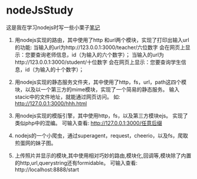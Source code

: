 # nodeJsStudy

这是我在学习nodejs时写一些小栗子[笔记](https://github.com/Alkaidx/nodeJsStudy/blob/master/Note.md)

1. 用nodejs实现的路由，其中使用了http 和url两个模块，实现了打印出输入url的功能:
    当输入的url为http://123.0.0.1:3000/teacher/六位数字
        会在网页上显示：您要查询老师信息，id（为输入的六个数字）；
    当输入的url为http://123.0.0.1:3000/student/十位数字
        会在网页上显示：您要查询学生信息，id（为输入的十个数字）；

2. 用nodejs实现的静态服务文件夹，其中使用了http，fs，url，path这四个模块，以及以一个第三方的mime模块，实现了一个简易的静态服务。
    输入stacic中的文件地址，就能通过网页访问。
    如: http://127.0.0.1:3000/hhh.html

3. 用nodejs实现的模版引擎，其中使用http，fs，以及第三方模块ejs。
    实现了类似php中的混编。
    可输入查看: http://127.0.0.1:3000/任意后缀

4. nodejs的一个小爬虫，通过superagent，request，cheerio，以及fs，爬取煎蛋网的妹子图。

5. 上传照片并显示的模块,其中使用相对巧妙的路由,模块化,回调等,模块除了内置的http,url,querystring还有formidable。
    可输入查看: http://localhost:8888/start   